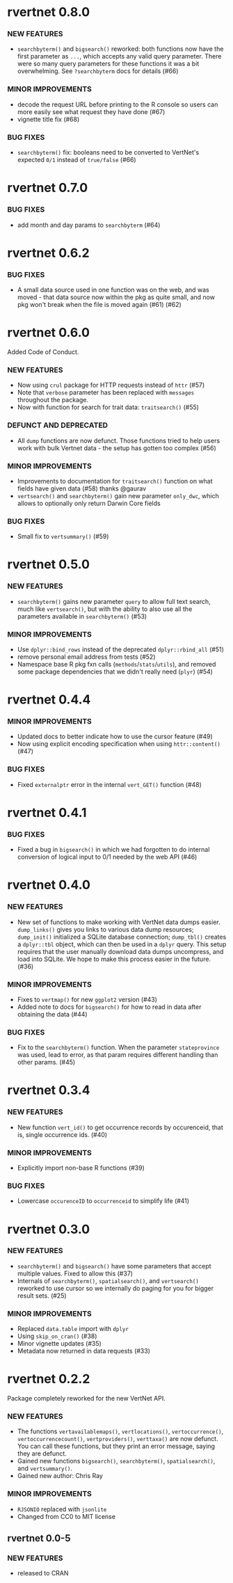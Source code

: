 rvertnet 0.8.0
===============

### NEW FEATURES

* `searchbyterm()` and `bigsearch()` reworked: both functions now have the first parameter as `...`, which accepts any valid query parameter. There were so many query parameters for these functions it was a bit overwhelming. See `?searchbyterm` docs for details  (#66)

### MINOR IMPROVEMENTS

* decode the request URL before printing to the R console so users can more easily see what request they have done (#67)
* vignette title fix (#68)

### BUG FIXES 

* `searchbyterm()` fix: booleans need to be converted to VertNet's expected `0/1` instead of `true/false` (#66)


rvertnet 0.7.0
===============

### BUG FIXES 

* add month and day params to `searchbyterm` (#64)


rvertnet 0.6.2
===============

### BUG FIXES 

* A small data source used in one function was on the web, and
was moved - that data source now within the pkg as quite small, and 
now pkg won't break when the file is moved again (#61) (#62)


rvertnet 0.6.0
===============

Added Code of Conduct.

### NEW FEATURES

* Now using `crul` package for HTTP requests instead of `httr` (#57)
* Note that `verbose` parameter has been replaced with `messages` throughout
the package.
* Now with function for search for trait data: `traitsearch()` (#55)

### DEFUNCT AND DEPRECATED

* All `dump` functions are now defunct. Those functions tried to help users
work with bulk Vertnet data - the setup has gotten too complex (#56)

### MINOR IMPROVEMENTS

* Improvements to documentation for `traitsearch()` function on what 
fields have given data (#58) thanks @gaurav
* `vertsearch()` and `searchbyterm()` gain new parameter `only_dwc`, which 
allows to optionally only return Darwin Core fields

### BUG FIXES 

* Small fix to `vertsummary()` (#59)


rvertnet 0.5.0
===============

### NEW FEATURES

* `searchbyterm()` gains new parameter `query` to allow full text search, 
much like `vertsearch()`, but with the ability to also use all the parameters
available in `searchbyterm()` (#53)

### MINOR IMPROVEMENTS

* Use `dplyr::bind_rows` instead of the deprecated `dplyr::rbind_all` (#51)
* remove personal email address from tests (#52)
* Namespace base R pkg fxn calls (`methods`/`stats`/`utils`), and removed 
some package dependencies that we didn't really need (`plyr`) (#54)

rvertnet 0.4.4
===============

### MINOR IMPROVEMENTS

* Updated docs to better indicate how to use the cursor feature (#49)
* Now using explicit encoding specification when using `httr::content()` (#47)

### BUG FIXES

* Fixed `externalptr` error in the internal `vert_GET()` function (#48)

rvertnet 0.4.1
===============

### BUG FIXES

* Fixed a bug in `bigsearch()` in which we had forgotten to do
internal conversion of logical input to 0/1 needed by the web
API (#46)

rvertnet 0.4.0
===============

### NEW FEATURES

* New set of functions to make working with VertNet data dumps
easier. `dump_links()` gives you links to various data dump
resources; `dump_init()` initialized a SQLite database connection;
`dump_tbl()` creates a `dplyr::tbl` object, which can then be used
in a `dplyr` query. This setup requires that the user manually
download data dumps uncompress, and load into SQLite. We hope to
make this process easier in the future. (#36)

### MINOR IMPROVEMENTS

* Fixes to `vertmap()` for new `ggplot2` version (#43)
* Added note to docs for `bigsearch()` for how to read in data
after obtaining the data (#44)

### BUG FIXES

* Fix to the `searchbyterm()` function. When the parameter `stateprovince`
was used, lead to error, as that param requires different handling than
other params. (#45)

rvertnet 0.3.4
===============

### NEW FEATURES

* New function `vert_id()` to get occurrence records by occurenceid,
that is, single occurrence ids. (#40)

### MINOR IMPROVEMENTS

* Explicitly import non-base R functions (#39)

### BUG FIXES

* Lowercase `occurenceID` to `occurrenceid` to simplify life (#41)

rvertnet 0.3.0
===============

### NEW FEATURES

* `searchbyterm()` and `bigsearch()` have some parameters that accept multiple values.
Fixed to allow this (#37)
* Internals of `searchbyterm()`, `spatialsearch()`, and `vertsearch()` reworked to
use cursor so we internally do paging for you for bigger result sets. (#25)

### MINOR IMPROVEMENTS

* Replaced `data.table` import with `dplyr`
* Using `skip_on_cran()` (#38)
* Minor vignette updates (#35)
* Metadata now returned in data requests (#33)

rvertnet 0.2.2
===============

Package completely reworked for the new VertNet API.

### NEW FEATURES

* The functions `vertavailablemaps()`, `vertlocations()`,
`vertoccurrence()`, `vertoccurrencecount()`, `vertproviders()`,
`verttaxa()` are now defunct. You can call these functions, but
they print an error message, saying they are defunct.
* Gained new functions `bigsearch()`, `searchbyterm()`,
`spatialsearch()`, and `vertsummary()`.
* Gained new author: Chris Ray

### MINOR IMPROVEMENTS

* `RJSONIO` replaced with `jsonlite`
* Changed from CC0 to MIT license

rvertnet 0.0-5
------------

### NEW FEATURES

* released to CRAN
